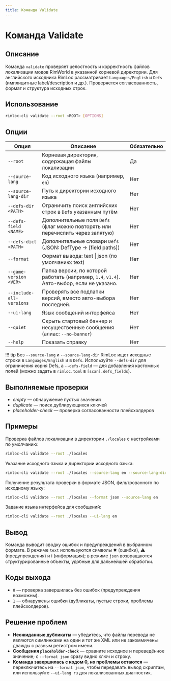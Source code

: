 ```yaml
---
title: Команда Validate
---
```


# Команда Validate

## Описание

Команда `validate` проверяет целостность и корректность файлов локализации модов RimWorld в указанной корневой директории. Для английского исходника RimLoc рассматривает `Languages/English` и `Defs` (имплицитные label/description и др.). Проверяется согласованность, формат и структура исходных строк.

## Использование

```bash
rimloc-cli validate --root <ROOT> [OPTIONS]
```

## Опции

| Опция                   | Описание                                                                | Обязательно |
|-------------------------|-------------------------------------------------------------------------|-------------|
| `--root`                | Корневая директория, содержащая файлы локализации                        | Да          |
| `--source-lang`         | Код исходного языка (например, `en`)                                     | Нет         |
| `--source-lang-dir`     | Путь к директории исходного языка                                        | Нет         |
| `--defs-dir <PATH>`     | Ограничить поиск английских строк в `Defs` указанным путём                | Нет         |
| `--defs-field <NAME>`   | Дополнительные поля `Defs` (флаг можно повторять или перечислить через запятую) | Нет |
| `--defs-dict <PATH>`    | Дополнительные словари `Defs` (JSON: DefType → [field paths])            | Нет |
| `--format`              | Формат вывода: text \| json (по умолчанию: text)                         | Нет         |
| `--game-version <VER>`  | Папка версии, по которой работать (например, `1.4`, `v1.4`). Авто-выбор, если не указано. | Нет         |
| `--include-all-versions`| Проверять все подпапки версий, вместо авто-выбора последней.            | Нет         |
| `--ui-lang`             | Язык сообщений интерфейса                                                | Нет         |
| `--quiet`               | Скрыть стартовый баннер и несущественные сообщения (алиас: `--no-banner`) | Нет         |
| `--help`                | Показать справку                                                         | Нет         |

!!! tip
    Без `--source-lang` и `--source-lang-dir` RimLoc ищет исходные строки в `Languages/English` и в `Defs`. Используйте `--defs-dir` для ограничения корня Defs, а `--defs-field` — для добавления кастомных полей (можно задать в `rimloc.toml` в `[scan].defs_fields`).

## Выполняемые проверки

- *empty* — обнаружение пустых значений  
- *duplicate* — поиск дублирующихся ключей  
- *placeholder-check* — проверка согласованности плейсхолдеров  

## Примеры

Проверка файлов локализации в директории `./locales` с настройками по умолчанию:

```bash
rimloc-cli validate --root ./locales
```

Указание исходного языка и директории исходного языка:

```bash
rimloc-cli validate --root ./locales --source-lang en --source-lang-dir ./locales/en
```

Получение результата проверки в формате JSON, фильтрованного по исходному языку:

```bash
rimloc-cli validate --root ./locales --format json --source-lang en
```

Задание языка интерфейса для сообщений:

```bash
rimloc-cli validate --root ./locales --ui-lang en
```

## Вывод

Команда выводит сводку ошибок и предупреждений в выбранном формате. В режиме `text` используются символы ✖ (ошибки), ⚠ (предупреждения) и ℹ (информация); в режиме `json` возвращаются структурированные объекты, удобные для дальнейшей обработки.

## Коды выхода

- `0` — проверка завершилась без ошибок (предупреждения возможны).
- `1` — обнаружены ошибки (дубликаты, пустые строки, проблемы плейсхолдеров).

## Решение проблем

- **Неожиданные дубликаты** — убедитесь, что файлы перевода не являются симлинками на один и тот же XML или не закоммичены дважды с разным регистром имени.
- **Сообщения `placeholder-check`** — сравните исходное и переведённое значение; с `--format json` сразу видно ключ и строку.
- **Команда завершилась с кодом 0, но проблемы остаются** — переключитесь на `--format json`, чтобы передавать вывод скриптам, или используйте `--ui-lang ru` для локализованных диагностик.
